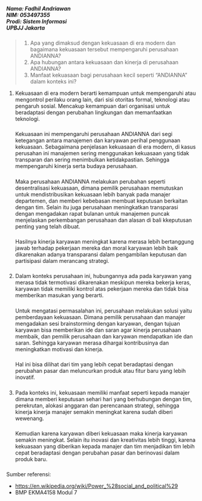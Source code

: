 ##### Nama: Fadhil Andriawan <br/> NIM: 053497355 <br> Prodi: Sistem Informasi <br> UPBJJ Jakarta

> 1. Apa yang dimaksud dengan kekuasaan di era modern dan bagaimana kekuasaan tersebut mempengaruhi perusahaan ANDIANNA?
> 2. Apa hubungan antara kekuasaan dan kinerja di perusahaan ANDIANNA?
> 3. Manfaat kekuasaan bagi perusahaan kecil seperti “ANDIANNA” dalam konteks ini?

1. Kekuasaan di era modern berarti kemampuan untuk mempengaruhi atau mengontrol perilaku orang lain, dari sisi otoritas formal, teknologi atau pengaruh sosial. Mencakup kemampuan dari organisasi untuk beradaptasi dengan perubahan lingkungan dan memanfaatkan teknologi.
   #####
   Kekuasaan ini mempengaruhi perusahaan ANDIANNA dari segi ketegangan antara manajemen dan karyawan perihal penggunaan kekuasaan. Sebagaimana penjelasan kekuasaan di era modern, di kasus perusahan ini manajemen sering menggunakan kekuasaan yang tidak transparan dan sering menimbulkan ketidakpastian. Sehingga mempengaruhi kinerja serta budaya perusahaan.
   #####

   Maka perusahaan ANDIANNA melakukan perubahan seperti desentralisasi kekuasaan, dimana pemilik perusahaan memutuskan untuk mendistribusikan kekuasaan lebih banyak pada manajer departemen, dan memberi kebebasan membuat keputusan berkaitan dengan tim. Selain itu juga perusahaan meningkatkan transparasi dengan mengadakan rapat bulanan untuk manajemen puncak menjelaskan perkembangan perusahaan dan alasan di bali kkeputusan penting yang telah dibuat.
   #####

   Hasilnya kinerja karyawan meningkat karena merasa lebih bertanggung jawab terhadap pekerjaan mereka dan moral karyawan lebih baik dikarenakan adanya transparansi dalam pengambilan keputusan dan partisipasi dalam merancang strategi.
   #####

2. Dalam konteks perusahaan ini, hubungannya ada pada karyawan yang merasa tidak termotivasi dikarenakan meskipun mereka bekerja keras, karyawan tidak memiliki kontrol atas pekerjaan mereka dan tidak bisa memberikan masukan yang berarti.
   #####
   
   Untuk mengatasi permasalahan ini, perusahaan melakukan solusi yaitu pemberdayaan kekuasaan. Dimana pemilik perusahaan dan manajer mengadakan sesi brainstorming dengan karyawan, dengan tujuan karyawan bisa memberikan ide dan saran agar kinerja perusahaan membaik, dan pemilik perusahaan dan karyawan mendapatkan ide dan saran. Sehingga karyawan merasa dihargai kontribusinya dan meningkatkan motivasi dan kinerja.
   #####

   Hal ini bisa dilihat dari tim yang lebih cepat beradaptasi dengan perubahan pasar dan meluncurkan produk atau fitur baru yang lebih inovatif.
   #####

3. Pada konteks ini, kekuasaan memiliki manfaat seperti kepada manajer dimana memberi keputusan sehari hari yang berhubungan dengan tim, perekrutan, alokasi anggaran dan perencanaan strategi, sehingga kinerja kinerja manajer semakin meningkat karena sudah diberi wewenang.
   #####
   
   Kemudian karena karyawan diberi kekuasaan maka kinerja karyawan semakin meningkat.
   Selain itu inovasi dan kreativitas lebih tinggi, karena kekuasaan yang diberikan kepada manajer dan tim menjadikan tim lebih cepat beradaptasi dengan perubahan pasar dan berinovasi dalam produk baru.
   #####

Sumber referensi:
- https://en.wikipedia.org/wiki/Power_%28social_and_political%29
- BMP EKMA4158 Modul 7